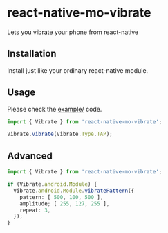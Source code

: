 # react-native-mo-vibrate

Lets you vibrate your phone from react-native

## Installation

Install just like your ordinary react-native module.

## Usage

Please check the [example/](example/) code.

```ts
import { Vibrate } from 'react-native-mo-vibrate';

Vibrate.vibrate(Vibrate.Type.TAP);
```

## Advanced

```ts
import { Vibrate } from 'react-native-mo-vibrate';

if (Vibrate.android.Module) {
  Vibrate.android.Module.vibratePattern({
    pattern: [ 500, 100, 500 ],
    amplitude; [ 255, 127, 255 ],
    repeat: 3,
  });
}
```
